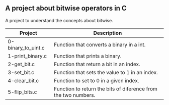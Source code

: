 ## A project about bitwise operators in C
A project to understand the concepts about bitwise.

| Project | Description |
|---------|-------------|
| 0-binary_to_uint.c | Function that converts a binary in a int. |
| 1-print_binary.c | Function that prints a binary. |
| 2-get_bit.c | Function that return a bit in an index. |
| 3-set_bit.c | Function that sets the value to 1 in an index. |
| 4-clear_bit.c | Function to set to 0 in a given index. |
| 5-flip_bits.c | Function to return the bits of diference from the two numbers. |